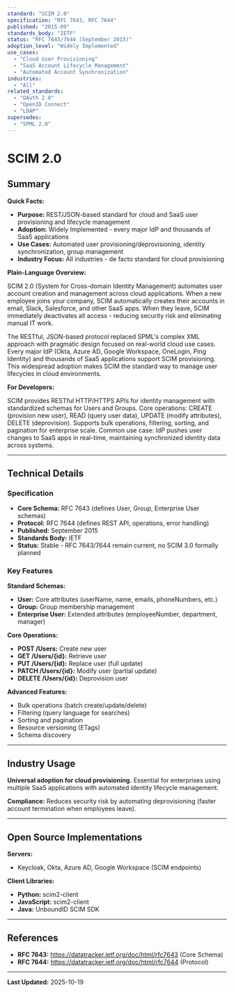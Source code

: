 ```yaml
---
standard: "SCIM 2.0"
specification: "RFC 7643, RFC 7644"
published: "2015-09"
standards_body: "IETF"
status: "RFC 7643/7644 (September 2015)"
adoption_level: "Widely Implemented"
use_cases:
  - "Cloud User Provisioning"
  - "SaaS Account Lifecycle Management"
  - "Automated Account Synchronization"
industries:
  - "All"
related_standards:
  - "OAuth 2.0"
  - "OpenID Connect"
  - "LDAP"
supersedes:
  - "SPML 2.0"
---
```


# SCIM 2.0

## Summary

**Quick Facts:**
- **Purpose:** REST/JSON-based standard for cloud and SaaS user provisioning and lifecycle management
- **Adoption:** Widely Implemented - every major IdP and thousands of SaaS applications
- **Use Cases:** Automated user provisioning/deprovisioning, identity synchronization, group management
- **Industry Focus:** All industries - de facto standard for cloud provisioning

**Plain-Language Overview:**

SCIM 2.0 (System for Cross-domain Identity Management) automates user account creation and management across cloud applications. When a new employee joins your company, SCIM automatically creates their accounts in email, Slack, Salesforce, and other SaaS apps. When they leave, SCIM immediately deactivates all access - reducing security risk and eliminating manual IT work.

The RESTful, JSON-based protocol replaced SPML's complex XML approach with pragmatic design focused on real-world cloud use cases. Every major IdP (Okta, Azure AD, Google Workspace, OneLogin, Ping Identity) and thousands of SaaS applications support SCIM provisioning. This widespread adoption makes SCIM the standard way to manage user lifecycles in cloud environments.

**For Developers:**

SCIM provides RESTful HTTP/HTTPS APIs for identity management with standardized schemas for Users and Groups. Core operations: CREATE (provision new user), READ (query user data), UPDATE (modify attributes), DELETE (deprovision). Supports bulk operations, filtering, sorting, and pagination for enterprise scale. Common use case: IdP pushes user changes to SaaS apps in real-time, maintaining synchronized identity data across systems.

---

## Technical Details

### Specification

- **Core Schema:** RFC 7643 (defines User, Group, Enterprise User schemas)
- **Protocol:** RFC 7644 (defines REST API, operations, error handling)
- **Published:** September 2015
- **Standards Body:** IETF
- **Status:** Stable - RFC 7643/7644 remain current, no SCIM 3.0 formally planned

### Key Features

**Standard Schemas:**
- **User:** Core attributes (userName, name, emails, phoneNumbers, etc.)
- **Group:** Group membership management
- **Enterprise User:** Extended attributes (employeeNumber, department, manager)

**Core Operations:**
- **POST /Users:** Create new user
- **GET /Users/\{id\}:** Retrieve user
- **PUT /Users/\{id\}:** Replace user (full update)
- **PATCH /Users/\{id\}:** Modify user (partial update)
- **DELETE /Users/\{id\}:** Deprovision user

**Advanced Features:**
- Bulk operations (batch create/update/delete)
- Filtering (query language for searches)
- Sorting and pagination
- Resource versioning (ETags)
- Schema discovery

---

## Industry Usage

**Universal adoption for cloud provisioning.** Essential for enterprises using multiple SaaS applications with automated identity lifecycle management.

**Compliance:** Reduces security risk by automating deprovisioning (faster account termination when employees leave).

---

## Open Source Implementations

**Servers:**
- Keycloak, Okta, Azure AD, Google Workspace (SCIM endpoints)

**Client Libraries:**
- **Python:** scim2-client
- **JavaScript:** scim2-client
- **Java:** UnboundID SCIM SDK

---

## References

- **RFC 7643:** https://datatracker.ietf.org/doc/html/rfc7643 (Core Schema)
- **RFC 7644:** https://datatracker.ietf.org/doc/html/rfc7644 (Protocol)

---

**Last Updated:** 2025-10-19
